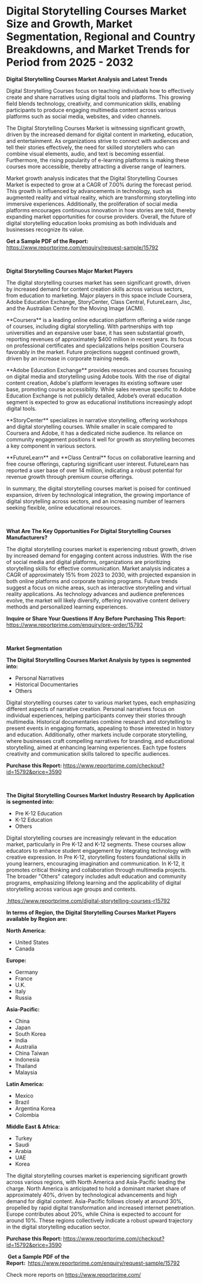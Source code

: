 <p><h1>Digital Storytelling Courses Market Size and Growth, Market Segmentation, Regional and Country Breakdowns, and Market Trends for Period from 2025 -  2032</h1></p><p><strong>Digital Storytelling Courses Market Analysis and Latest Trends</strong></p>
<p><p>Digital Storytelling Courses focus on teaching individuals how to effectively create and share narratives using digital tools and platforms. This growing field blends technology, creativity, and communication skills, enabling participants to produce engaging multimedia content across various platforms such as social media, websites, and video channels.</p><p>The Digital Storytelling Courses Market is witnessing significant growth, driven by the increased demand for digital content in marketing, education, and entertainment. As organizations strive to connect with audiences and tell their stories effectively, the need for skilled storytellers who can combine visual elements, audio, and text is becoming essential. Furthermore, the rising popularity of e-learning platforms is making these courses more accessible, thereby attracting a diverse range of learners.</p><p>Market growth analysis indicates that the Digital Storytelling Courses Market is expected to grow at a CAGR of 7.00% during the forecast period. This growth is influenced by advancements in technology, such as augmented reality and virtual reality, which are transforming storytelling into immersive experiences. Additionally, the proliferation of social media platforms encourages continuous innovation in how stories are told, thereby expanding market opportunities for course providers. Overall, the future of digital storytelling education looks promising as both individuals and businesses recognize its value.</p></p>
<p><strong>Get a Sample PDF of the Report:&nbsp;</strong> <a href="https://www.reportprime.com/enquiry/request-sample/15792?utm_campaign=3101&utm_medium=2&utm_source=Github&utm_content=ia&utm_term=20032025&utm_id=digital-storytelling-courses">https://www.reportprime.com/enquiry/request-sample/15792</a></p>
<p>&nbsp;</p>
<p><strong>Digital Storytelling Courses Major Market Players</strong></p>
<p><p>The digital storytelling courses market has seen significant growth, driven by increased demand for content creation skills across various sectors, from education to marketing. Major players in this space include Coursera, Adobe Education Exchange, StoryCenter, Class Central, FutureLearn, Jisc, and the Australian Centre for the Moving Image (ACMI).</p><p>**Coursera** is a leading online education platform offering a wide range of courses, including digital storytelling. With partnerships with top universities and an expansive user base, it has seen substantial growth, reporting revenues of approximately $400 million in recent years. Its focus on professional certificates and specializations helps position Coursera favorably in the market. Future projections suggest continued growth, driven by an increase in corporate training needs.</p><p>**Adobe Education Exchange** provides resources and courses focusing on digital media and storytelling using Adobe tools. With the rise of digital content creation, Adobe's platform leverages its existing software user base, promoting course accessibility. While sales revenue specific to Adobe Education Exchange is not publicly detailed, Adobe’s overall education segment is expected to grow as educational institutions increasingly adopt digital tools.</p><p>**StoryCenter** specializes in narrative storytelling, offering workshops and digital storytelling courses. While smaller in scale compared to Coursera and Adobe, it has a dedicated niche audience. Its reliance on community engagement positions it well for growth as storytelling becomes a key component in various sectors.</p><p>**FutureLearn** and **Class Central** focus on collaborative learning and free course offerings, capturing significant user interest. FutureLearn has reported a user base of over 14 million, indicating a robust potential for revenue growth through premium course offerings.</p><p>In summary, the digital storytelling courses market is poised for continued expansion, driven by technological integration, the growing importance of digital storytelling across sectors, and an increasing number of learners seeking flexible, online educational resources.</p></p>
<p>&nbsp;</p>
<p><strong>What Are The Key Opportunities For Digital Storytelling Courses Manufacturers?</strong></p>
<p><p>The digital storytelling courses market is experiencing robust growth, driven by increased demand for engaging content across industries. With the rise of social media and digital platforms, organizations are prioritizing storytelling skills for effective communication. Market analysis indicates a CAGR of approximately 15% from 2023 to 2030, with projected expansion in both online platforms and corporate training programs. Future trends suggest a focus on niche areas, such as interactive storytelling and virtual reality applications. As technology advances and audience preferences evolve, the market will likely diversify, offering innovative content delivery methods and personalized learning experiences.</p></p>
<p><strong>Inquire or Share Your Questions If Any Before Purchasing This Report:</strong> <a href="https://www.reportprime.com/enquiry/pre-order/15792?utm_campaign=3101&utm_medium=2&utm_source=Github&utm_content=ia&utm_term=20032025&utm_id=digital-storytelling-courses">https://www.reportprime.com/enquiry/pre-order/15792</a></p>
<p>&nbsp;</p>
<p><strong>Market Segmentation</strong></p>
<p><strong>The Digital Storytelling Courses Market Analysis by types is segmented into:</strong></p>
<p><ul><li>Personal Narratives</li><li>Historical Documentaries</li><li>Others</li></ul></p>
<p><p>Digital storytelling courses cater to various market types, each emphasizing different aspects of narrative creation. Personal narratives focus on individual experiences, helping participants convey their stories through multimedia. Historical documentaries combine research and storytelling to present events in engaging formats, appealing to those interested in history and education. Additionally, other markets include corporate storytelling, where businesses craft compelling narratives for branding, and educational storytelling, aimed at enhancing learning experiences. Each type fosters creativity and communication skills tailored to specific audiences.</p></p>
<p><strong>Purchase this Report:&nbsp;</strong><a href="https://www.reportprime.com/checkout?id=15792&price=3590&utm_campaign=3101&utm_medium=2&utm_source=Github&utm_content=ia&utm_term=20032025&utm_id=digital-storytelling-courses">https://www.reportprime.com/checkout?id=15792&price=3590</a></p>
<p>&nbsp;</p>
<p><strong>The Digital Storytelling Courses Market Industry Research by Application is segmented into:</strong></p>
<p><ul><li>Pre K-12 Education</li><li>K-12 Education</li><li>Others</li></ul></p>
<p><p>Digital storytelling courses are increasingly relevant in the education market, particularly in Pre K-12 and K-12 segments. These courses allow educators to enhance student engagement by integrating technology with creative expression. In Pre K-12, storytelling fosters foundational skills in young learners, encouraging imagination and communication. In K-12, it promotes critical thinking and collaboration through multimedia projects. The broader "Others" category includes adult education and community programs, emphasizing lifelong learning and the applicability of digital storytelling across various age groups and contexts.</p></p>
<p><a href="https://www.reportprime.com/digital-storytelling-courses-r15792?utm_campaign=3101&utm_medium=2&utm_source=Github&utm_content=ia&utm_term=20032025&utm_id=digital-storytelling-courses">&nbsp;https://www.reportprime.com/digital-storytelling-courses-r15792</a></p>
<p><strong>In terms of Region, the Digital Storytelling Courses Market Players available by Region are:</strong></p>
<p>
    <p> <strong> North America: </strong>
        <ul>
            <li>United States</li>
            <li>Canada</li>
        </ul>
        </p> 
    <p> <strong> Europe: </strong>
        <ul>
            <li>Germany</li>
            <li>France</li>
            <li>U.K.</li>
            <li>Italy</li>
            <li>Russia</li>
        </ul>
        </p> 
    <p> <strong> Asia-Pacific: </strong>
        <ul>
            <li>China</li>
            <li>Japan</li>
            <li>South Korea</li>
            <li>India</li>
            <li>Australia</li>
            <li>China Taiwan</li>
            <li>Indonesia</li>
            <li>Thailand</li>
            <li>Malaysia</li>
        </ul>
        </p> 
    <p> <strong> Latin America: </strong>
        <ul>
            <li>Mexico</li>
            <li>Brazil</li>
            <li>Argentina Korea</li>
            <li>Colombia</li>
        </ul>
        </p> 
    <p> <strong> Middle East & Africa: </strong>
        <ul>
            <li>Turkey</li>
            <li>Saudi</li>
            <li>Arabia</li>
            <li>UAE</li>
            <li>Korea</li>
        </ul>
    </p>
    </p>
<p><p>The digital storytelling courses market is experiencing significant growth across various regions, with North America and Asia-Pacific leading the charge. North America is anticipated to hold a dominant market share of approximately 40%, driven by technological advancements and high demand for digital content. Asia-Pacific follows closely at around 30%, propelled by rapid digital transformation and increased internet penetration. Europe contributes about 20%, while China is expected to account for around 10%. These regions collectively indicate a robust upward trajectory in the digital storytelling education sector.</p></p>
<p><strong>Purchase this Report: </strong><a href="https://www.reportprime.com/checkout?id=15792&price=3590&utm_campaign=3101&utm_medium=2&utm_source=Github&utm_content=ia&utm_term=20032025&utm_id=digital-storytelling-courses">https://www.reportprime.com/checkout?id=15792&price=3590</a></p>
<p>&nbsp;<strong>Get a Sample PDF of the Report:&nbsp;&nbsp;</strong><a href="https://www.reportprime.com/enquiry/request-sample/15792?utm_campaign=3101&utm_medium=2&utm_source=Github&utm_content=ia&utm_term=20032025&utm_id=digital-storytelling-courses">https://www.reportprime.com/enquiry/request-sample/15792</a></p>
<p><strong></strong></p>
<p>Check more reports on <a href="https://www.reportprime.com/?utm_campaign=3101&utm_medium=2&utm_source=Github&utm_content=ia&utm_term=20032025&utm_id=digital-storytelling-courses">https://www.reportprime.com/</a></p>